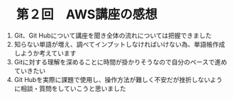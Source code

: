 # 　第２回　AWS講座の感想
1. Git、Git Hubについて講座を聞き全体の流れについては把握できました  
2. 知らない単語が増え、調べてインプットしなければいけない為、単語帳作成しようか考えています  
3. Gitに対する理解を深めることに時間が掛かりそうなので自分のペースで進めていきたい  
4. Git Hubを実際に課題で使用し、操作方法が難しく不安だが挫折しないように相談・質問をしていこうと思いました
